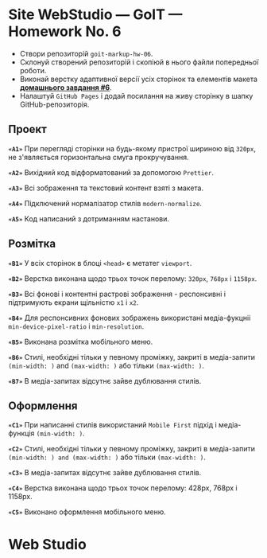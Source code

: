 # Site WebStudio — GoIT — Homework No. 6

- Створи репозиторій `goit-markup-hw-06`.
- Склонуй створений репозиторій і скопіюй в нього файли попередньої роботи.
- Виконай верстку адаптивної версії усіх сторінок та елементів макета
  [**домашнього завдання #6**](<https://www.figma.com/design/wuEpGhwCepGCOUw7mZFRac/Web-Studio-(Version-5.0)?node-id=570573-1472>).
- Налаштуй `GitHub Pages` і додай посилання на живу сторінку в шапку
  GitHub-репозиторія.

## Проект

**`«A1»`** При перегляді сторінки на будь-якому пристрої шириною від `320px`, не
з'являється горизонтальна смуга прокручування.

**`«A2»`** Вихідний код відформатований за допомогою `Prettier`.

**`«A3»`** Всі зображення та текстовий контент взяті з макета.

**`«A4»`** Підключений нормалізатор стилів `modern-normalize`.

**`«A5»`** Код написаний з дотриманням настанови.

## Розмітка

**`«B1»`** У всіх сторінок в блоці `<head>` є метатег `viewport`.

**`«B2»`** Верстка виконана щодо трьох точок перелому: `320px`, `768px` і `1158px`.

**`«B3»`** Всі фонові і контентні растрові зображення - респонсивні і
підтримують екрани щільністю `x1` і `x2`.

**`«B4»`** Для респонсивних фонових зображень використані медіа-фукцніі
`min-device-pixel-ratio` і `min-resolution`.

**`«B5»`** Виконана розмітка мобільного меню.

**`«B6»`** Стилі, необхідні тільки у певному проміжку, закриті в медіа-запити `(min-width: )` and `(max-width: )` або тільки `(max-width: )`.

**`«B7»`** В медіа-запитах відсутнє зайве дублювання стилів.

## Оформлення

**`«C1»`** При написанні стилів використаний `Mobile First` підхід і
медіа-функція `(min-width: )`.

**`«C2»`** Стилі, необхідні тільки у певному проміжку, закриті в медіа-запити
`(min-width: ) and (max-width: )` або тільки `(max-width: )`.

**`«C3»`** В медіа-запитах відсутнє зайве дублювання стилів.

**`«C4»`** Верстка виконана щодо трьох точок перелому: 428px, 768px і 1158px.

**`«C5»`** Виконано оформлення мобільного меню.

# Web Studio
